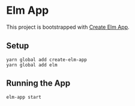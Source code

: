 # Elm App

This project is bootstrapped with [Create Elm App](https://github.com/halfzebra/create-elm-app).

## Setup

```
yarn global add create-elm-app
yarn global add elm
```

## Running the App

`elm-app start`

